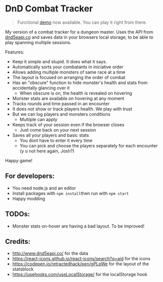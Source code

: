 # DnD Combat Tracker

> Functional [demo](http://dnd.achim-strauss.net/) now available. You can play it right from there.

My version of a combat tracker for a dungeon master. Uses the API from [dnd5eapi.co](http://www.dnd5eapi.co/) 
and saves data in your browsers local storage, to be able to play spanning multiple sessions.

Features:

* Keep it simple and stupid. It does what it says.
* Automatically sorts your combatants in iniciative order
* Allows adding multiple monsters of same race at a time
* The layout is focused on arranging the order of combat
* Has an "obscure" function to hide monster's health and stats from accidentally glancing over it
    * When obscure is on, the health is revealed on hovering
* Monster stats are available on hovering at any moment
* Tracks rounds and time passed in an encounter
* It does not show or track players health. We play with trust
* But we can log players and monsters conditions
    * Multiple can apply
* Keeps track of your session even if the browser closes
    * Just come back on your next session
* Saves all your players and basic stats
    * You dont have to enter it every time
    * You can pick and choose the players separately for each encounter (y u not here again, Josh?)



Happy game!


## For developers:

* You need node.js and an editor
* Install packages with `npm install`then run with `npm start`
* Happy modding

## TODOs:
* Monster stats on-hover are having a bad layout. To be improved!


## Credits:
* http://www.dnd5eapi.co/ for the data
* https://react-icons.github.io/react-icons/search?q=aid for the icons
* https://codepen.io/retractedhack/pen/gPLpWe for the layout of the statsblock
* https://usehooks.com/useLocalStorage/ for the localStorage hook
